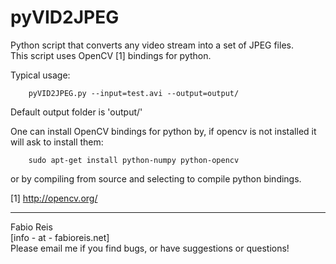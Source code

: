 pyVID2JPEG
==========


Python script that converts any video stream into a set of JPEG files.  
This script uses OpenCV [1] bindings for python.

Typical usage:
        
        pyVID2JPEG.py --input=test.avi --output=output/

Default output folder is 'output/'


One can install OpenCV bindings for python by, if opencv is not installed it will ask to install them:

        sudo apt-get install python-numpy python-opencv 

or by compiling from source and selecting to compile python bindings.

[1] http://opencv.org/



*******************************************************************************
Fabio Reis  
[info - at - fabioreis.net]  
Please email me if you find bugs, or have suggestions or questions!
